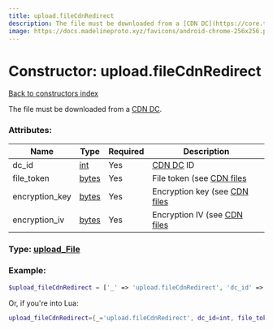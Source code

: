 ```yaml
---
title: upload.fileCdnRedirect
description: The file must be downloaded from a [CDN DC](https://core.telegram.org/cdn).
image: https://docs.madelineproto.xyz/favicons/android-chrome-256x256.png
---
```

# Constructor: upload.fileCdnRedirect  
[Back to constructors index](index.md)



The file must be downloaded from a [CDN DC](https://core.telegram.org/cdn).

### Attributes:

| Name     |    Type       | Required | Description |
|----------|---------------|----------|-------------|
|dc\_id|[int](../types/int.md) | Yes|[CDN DC](https://core.telegram.org/cdn) ID|
|file\_token|[bytes](../types/bytes.md) | Yes|File token (see [CDN files](https://core.telegram.org/cdn)|
|encryption\_key|[bytes](../types/bytes.md) | Yes|Encryption key (see [CDN files](https://core.telegram.org/cdn)|
|encryption\_iv|[bytes](../types/bytes.md) | Yes|Encryption IV (see [CDN files](https://core.telegram.org/cdn)|



### Type: [upload\_File](../types/upload_File.md)


### Example:

```php
$upload_fileCdnRedirect = ['_' => 'upload.fileCdnRedirect', 'dc_id' => int, 'file_token' => 'bytes', 'encryption_key' => 'bytes', 'encryption_iv' => 'bytes'];
```  


Or, if you're into Lua:

```lua
upload_fileCdnRedirect={_='upload.fileCdnRedirect', dc_id=int, file_token='bytes', encryption_key='bytes', encryption_iv='bytes'}

```


